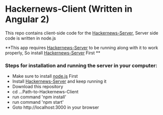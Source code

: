 # Hackernews-Client (Written in Angular 2)

This repo contains client-side code for the [Hackernews-Server], Server side code is written in node.js

**This app requires [Hackernews-Server] to be running along with it to work properly, So install [Hackernews-Server] First **

### Steps for installation and running the server in your computer:
  - Make sure to install [node.js] First
  - Install [Hackernews-Server] and keep running it
  - Download this repository
  - cd ...Path-to-Hackernews-Client
  - run command 'npm install'
  - run command 'npm start'
  - Goto http://localhost:3000 in your browser

   [node.js]: <https://nodejs.org/en/>
   [Hackernews-Server]: <https://github.com/aadil058/Hackernews-Server>
